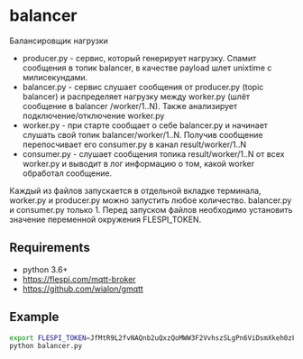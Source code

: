 # balancer
Балансировщик нагрузки
- producer.py - сервис, который генерирует нагрузку. Спамит сообщения в топик balancer, в качестве payload шлет unixtime c милисекундами.
- balancer.py - сервис слушает сообщения от producer.py (topic balancer) и распределяет нагрузку между worker.py (шлёт сообщение в balancer
/worker/1..N). Также анализирует подключение/отключение worker.py
- worker.py - при старте сообщает о себе balancer.py и начинает слушать свой топик balancer/worker/1..N. Получив сообщение перепосчивает
его consumer.py в канал result/worker/1..N
- consumer.py - слушает сообщения топика result/worker/1..N от всех worker.py и выводит в лог информацию о том, какой worker обработал
сообщение.

Каждый из файлов запускается в отдельной вкладке терминала, worker.py и producer.py можно запустить любое количество. balancer.py и consumer.py только 1.
Перед запуском файлов необходимо установить значение переменной окружения FLESPI_TOKEN.

## Requirements
- python 3.6+
- https://flespi.com/mqtt-broker
- https://github.com/wialon/gmqtt

## Example

```bash
export FLESPI_TOKEN=JfMtR9L2fvNAQnb2uQxzQoMWW3F2VvhszSLgPn6ViDsmXkeh0zFENhqzaWrTfxcC
python balancer.py
```
